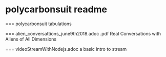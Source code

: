 # polycarbonsuit readme

=== polycarbonsuit tabulations

=== alien_conversattions_june9th2018.adoc .pdf
Real Conversations with Aliens of All Dimensions

=== videoStreamWithNodejs.adoc
a basic intro to stream 



